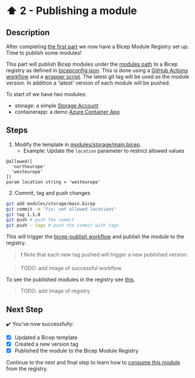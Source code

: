 # :arrow_up: 2 - Publishing a module

## Description

After completing [the first part](../1-registry/README.md) we now have a Bicep Module Registry set up. Time to publish some modules!

This part will publish Bicep modules under the [modules path](./modules) to a Bicep registry as defined in [bicepconfig.json](../bicepconfig.json). This is done using a [GitHub Actions workflow](./.github/workflows/bicep-publish.yml) and a [wrapper script](../.github/publish-modules.ps1). The latest git tag will be used as the module version. In addition a 'latest' version of each module will be pushed.

To start of we have two modules:

- storage: a simple [Storage Account](https://docs.microsoft.com/en-us/azure/storage/common/storage-account-overview)
- containerapp: a demo [Azure Container App](https://docs.microsoft.com/en-us/azure/container-apps/overview)

## Steps

1. Modify the template in [modules/storage/main.bicep](./modules/storage/main.bicep).
   - Example: Update the `location` parameter to restrict allowed values

```bicep
@allowed([
  'northeurope'
  'westeurope'
])
param location string = 'westeurope'
```

2. Commit, tag and push changes

```bash
git add modules/storage/main.bicep
git commit -m "fix: set allowed locations"
git tag 1.1.0
git push # push the commit
git push --tags # push the commit with tags
```

This will trigger the [bicep-publish workflow](../.github/workflows/bicep-publish.yml) and publish the module to the registry.

> :exclamation: Note that each new tag pushed will trigger a new published version.

> TODO: add image of successful workflow

To see the published modules in the registry see [this](https://docs.microsoft.com/en-us/azure/azure-resource-manager/bicep/private-module-registry#view-files-in-registry).

> TODO: add image of registry

## Next Step

:heavy_check_mark: You've now successfully:

- [x] Updated a Bicep template
- [x] Created a new version tag
- [x] Published the module to the Bicep Module Registry

Continue to the next and final step to learn how to [consume this module](../3-consume/README.md) from the registry.
